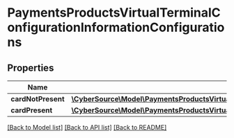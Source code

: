 # PaymentsProductsVirtualTerminalConfigurationInformationConfigurations

## Properties
Name | Type | Description | Notes
------------ | ------------- | ------------- | -------------
**cardNotPresent** | [**\CyberSource\Model\PaymentsProductsVirtualTerminalConfigurationInformationConfigurationsCardNotPresent**](PaymentsProductsVirtualTerminalConfigurationInformationConfigurationsCardNotPresent.md) |  | [optional] 
**cardPresent** | [**\CyberSource\Model\PaymentsProductsVirtualTerminalConfigurationInformationConfigurationsCardNotPresent**](PaymentsProductsVirtualTerminalConfigurationInformationConfigurationsCardNotPresent.md) |  | [optional] 

[[Back to Model list]](../README.md#documentation-for-models) [[Back to API list]](../README.md#documentation-for-api-endpoints) [[Back to README]](../README.md)


